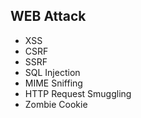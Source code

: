 ## WEB Attack

- XSS
- CSRF
- SSRF
- SQL Injection
- MIME Sniffing
- HTTP Request Smuggling
- Zombie Cookie
